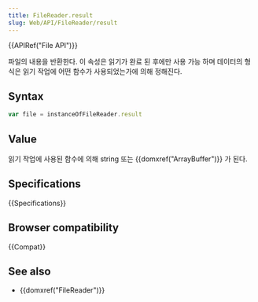 ```yaml
---
title: FileReader.result
slug: Web/API/FileReader/result
---
```

{{APIRef("File API")}}

파일의 내용을 반환한다. 이 속성은 읽기가 완료 된 후에만 사용 가능 하며 데이터의 형식은 읽기 작업에 어떤 함수가 사용되었는가에 의해 정해진다.

## Syntax

```js
var file = instanceOfFileReader.result
```

## Value

읽기 작업에 사용된 함수에 의해 string 또는 {{domxref("ArrayBuffer")}} 가 된다.

## Specifications

{{Specifications}}

## Browser compatibility

{{Compat}}

## See also

- {{domxref("FileReader")}}
